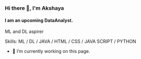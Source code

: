 ### Hi there 👋, I'm Akshaya
#### I am an upcoming DataAnalyst.
ML and DL aspirer

Skills: ML / DL / JAVA / HTML / CSS / JAVA SCRIPT / PYTHON

- 🔭 I’m currently working on this page. 









